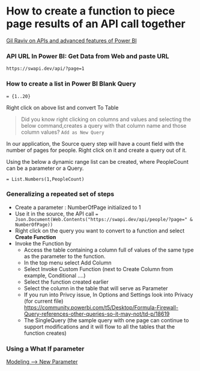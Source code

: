 # How to create a function to piece page results of an API call together

[Gil Raviv on APIs and advanced features of Power BI](https://www.youtube.com/watch?v=r0Qk5V8dvgg)


### API URL In Power BI: Get Data from Web and paste URL
`https://swapi.dev/api/?page=1`


### How to create a list in Power BI Blank Query
```mquery
= {1..20}
```
Right click on above list and convert To Table

> Did you know right clicking on columns and values and selecting the below command,creates a query with that column name and those column values?
`Add as New Query`

In our application, the Source query step will have a count field with the number of pages for people. Right click on it and create a query out of it.

Using the below a dynamic range list can be created, where PeopleCount can be a parameter or a Query.

`= List.Numbers(1,PeopleCount)`

### Generalizing a repeated set of steps

- Create a parameter : NumberOfPage initialized to 1
- Use it in the source, the API call 
`= Json.Document(Web.Contents("https://swapi.dev/api/people/?page=" & NumberOfPage))`
- Right click on the query you want to convert to a function and select **Create Function** 
- Invoke the Function by 
    - Access the table containing a column full of values of the same type as the parameter to the function.
    - In the top menu select Add Column
    - Select Invoke Custom Function (next to Create Column from example, Conditional ....)
    - Select the function created earlier
    - Select the column in the table that will serve as Parameter
    - If you run into Privcy issue, In Options and Settings look into Privacy (for current file)
    https://community.powerbi.com/t5/Desktop/Formula-Firewall-Query-references-other-queries-so-it-may-not/td-p/18619
    - The SingleQuery (the sample query with one page can continue to support modifications and it will flow to all the tables that the function creates)

### Using a What If parameter

[Modeling --> New Parameter](https://docs.microsoft.com/en-us/power-bi/transform-model/desktop-what-if)




